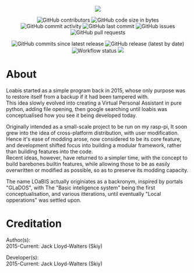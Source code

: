 <p align="center">
    <img src="https://github.com/SK1Y101/LOaBIS/blob/master/Icons/LargeLogo.png">
</p>
<p align="center">
  <img alt="GitHub contributors" src="https://img.shields.io/github/contributors/SK1Y101/LOaBIS">
  <img alt="GitHub code size in bytes" src="https://img.shields.io/github/languages/code-size/SK1Y101/LOaBIS">
  <img alt="GitHub commit activity" src="https://img.shields.io/github/commit-activity/y/SK1Y101/LOaBIS">
  <img alt="GitHub last commit" src="https://img.shields.io/github/last-commit/SK1Y101/LOaBIS">
  <img alt="GitHub issues" src="https://img.shields.io/github/issues/SK1Y101/LOaBIS">
  <img alt="GitHub pull requests" src="https://img.shields.io/github/issues-pr/SK1Y101/LOaBIS">
</p>
<p align="center">
  <img alt="GitHub commits since latest release" src="https://img.shields.io/github/commits-since/SK1Y101/LOaBIS/latest">
  <img alt="GitHub release (latest by date)" src="https://img.shields.io/github/v/release/SK1Y101/LOaBIS">
  <img alt="Workflow status" src="https://github.com/SK1Y101/LOaBIS/workflows/.github/workflows/pythonapp.yml/badge.svg">
  <a href="https://codecov.io/gh/SK1Y101/LOaBIS">
    <img src="https://codecov.io/gh/SK1Y101/LOaBIS/branch/master/graph/badge.svg" />
  </a>
</p>

# About
Loabis started as a simple program back in 2015, whose only purpose was to restore itself from a backup if it had been tampered with.  
This idea slowly evolved into creating a Virtual Personal Assistant in pure python, adding file opening, then google searching until loabis was conceptualised how you see it being developed today.  

Originally intended as a small-scale project to be run on my rasp-pi, It soon grew into the idea of cross-platform distribution, with user modification.  
Hence it's ease of modding arose, now considered to be its core feature, and development shifted focus into building a modular framework, rather than building features into the code.  
Recent ideas, however, have returned to a simpler time, with the concept to build barebones builtin features, while allowing those to be as easily overwritten or modified as possible, so as to preserve its modding capacity.  

The name LOaBIS actually originiates as a backronym, inspired by portals "GLaDOS", with The "Basic inteligence system" being the first conceptualisation, and various itterations, until eventually "Local opperations" was settled upon.  

# Creditation
Author(s):  
2015-Current:    Jack Lloyd-Walters  (Skiy)

Developer(s):  
2015-Current:    Jack Lloyd-Walters  (Skiy)
